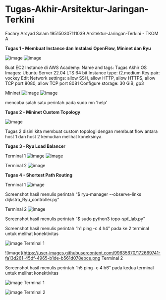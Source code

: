 # Tugas-Akhir-Arsitektur-Jaringan-Terkini

Fachry Arsyad Salam
195150307111039
Arsitektur-Jaringan-Terkini - TKOM A

**Tugas 1 - Membuat Instance dan Instalasi OpenFlow, Mininet dan Ryu**

![image](https://user-images.githubusercontent.com/99635670/172663262-14c33d71-a2e9-4ac2-8c26-93ae0c551098.png)
![image](https://user-images.githubusercontent.com/99635670/172663341-242a97b2-e4e6-424f-8dc0-56ebfaf50b98.png)

Buat EC2 Instance di AWS Academy:
Name and tags: Tugas Akhir
OS Images: Ubuntu Server 22.04 LTS 64 bit
Instance type: t2.medium
Key pair: vockey
Edit Network settings: allow SSH, allow HTTP, allow HTTPS, allow TCP port 8080, allow TCP port 8081
Configure storage: 30 GiB, gp3

Mininet
![image](https://user-images.githubusercontent.com/99635670/172664107-8c14ff7d-182e-426d-b20d-754c56f9f78c.png)
![image](https://user-images.githubusercontent.com/99635670/172665452-0f09592f-2493-45ed-859d-aae64fe6ef6c.png)

mencoba salah satu perintah pada sudo mn 'help'

**Tugas 2 - Mininet Custom Topology**

![image](https://user-images.githubusercontent.com/99635670/172666843-261cc524-d793-4064-b49c-83cc38c6990f.png)

Tugas 2 disini kita membuat custom topologi dengan membuat flow antara host 1 dan host 2 kemudian melihat koneksinya.

**Tugas 3 - Ryu Load Balancer**

Terminal 1
![image](https://user-images.githubusercontent.com/99635670/172668266-bff4694c-c839-4c8d-a5d8-6eda1582941c.png)
![image](https://user-images.githubusercontent.com/99635670/172668313-15df809b-9b98-428e-b264-31b5eeae2fe8.png)

Terminal 2
![image](https://user-images.githubusercontent.com/99635670/172668372-63fb1b02-8e9e-48d7-baf7-ec15385d437e.png)

**Tugas 4 - Shortest Path Routing**

Terminal 1 
![image](https://user-images.githubusercontent.com/99635670/172669154-ef3d741e-b6c1-4fa6-b034-5c223df6507f.png)

Screenshot hasil menulis perintah “$ ryu-manager --observe-links dijkstra_Ryu_controller.py”

Terminal 2 
![image](https://user-images.githubusercontent.com/99635670/172669302-e298ae96-cf82-4651-b01b-4eac7351d5c0.png)

Screenshot hasil menulis perintah “$ sudo python3 topo-spf_lab.py” 

Screenshot hasil menulis perintah “h1 ping -c 4 h4” pada ke 2 terminal untuk melihat konektivitas

![image](https://user-images.githubusercontent.com/99635670/172669693-9eee9cc2-9c1b-4be2-9fed-1e0ee10e4d29.png)
Terminal 1

![image](https://user-images.githubusercontent.com/99635670/172669741-fa13d261-45df-4965-b1de-b561d078ebce.png
Terminal 2

Screenshot hasil menulis perintah “h5 ping -c 4 h6” pada kedua terminal untuk melihat konektivitas

![image](https://user-images.githubusercontent.com/99635670/172669840-0714f250-2a64-497b-b734-6541d5d704c8.png)
Terminal 1

![image](https://user-images.githubusercontent.com/99635670/172669938-086aed26-ff36-42c0-abea-f8d77577b60e.png)
Terminal 2



